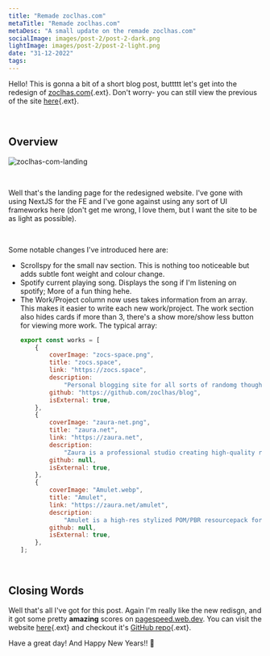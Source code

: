 ```yaml
---
title: "Remade zoclhas.com"
metaTitle: "Remade zoclhas.com"
metaDesc: "A small update on the remade zoclhas.com"
socialImage: images/post-2/post-2-dark.png
lightImage: images/post-2/post-2-light.png
date: "31-12-2022"
tags:
---
```


Hello! This is gonna a bit of a short blog post, buttttt let's get into the redesign of [zoclhas.com](https://zoclhas.com){.ext}. Don't worry- you can still view the previous of the site [here](https://v4.zoclhas.com){.ext}.

&nbsp;

## Overview

![zoclhas-com-landing](/images/post-2/overview.png)

&nbsp;

Well that's the landing page for the redesigned website. I've gone with using NextJS for the FE and I've gone against using any sort of UI frameworks here (don't get me wrong, I love them, but I want the site to be as light as possible).

&nbsp;

Some notable changes I've introduced here are:

-   Scrollspy for the small nav section. This is nothing too noticeable but adds subtle font weight and colour change.
-   Spotify current playing song. Displays the song if I'm listening on spotify; More of a fun thing hehe.
-   The Work/Project column now uses takes information from an array. This makes it easier to write each new work/project.
    The work section also hides cards if more than 3, there's a show more/show less button for viewing more work. The typical array:
    ```js
    export const works = [
        {
            coverImage: "zocs-space.png",
            title: "zocs.space",
            link: "https://zocs.space",
            description:
                "Personal blogging site for all sorts of randomg thoughts, code, etc. Made using NextJS, NextUI and with `markdown-it` for blogs.",
            github: "https://github.com/zoclhas/blog",
            isExternal: true,
        },
        {
            coverImage: "zaura-net.png",
            title: "zaura.net",
            link: "https://zaura.net",
            description:
                "Zaura is a professional studio creating high-quality resourepacks for Minecraft. It showcases pricing, downloads, updates, gallery. Made using NextJS & NextUI and Django serves as the backend.",
            github: null,
            isExternal: true,
        },
        {
            coverImage: "Amulet.webp",
            title: "Amulet",
            link: "https://zaura.net/amulet",
            description:
                "Amulet is a high-res stylized POM/PBR resourcepack for Minecraft. Generated procedurally using Substance Designer and compiled using PixelGraph.",
            github: null,
            isExternal: true,
        },
    ];
    ```

&nbsp;

## Closing Words

Well that's all I've got for this post. Again I'm really like the new redisgn, and it got some pretty **amazing** scores on [pagespeed.web.dev](https://pagespeed.web.dev). You can visit the website [here](https://zoclhas){.ext} and checkout it's [GitHub repo](https://github.com/zoclhas/zoclhas-v5){.ext}.

Have a great day! And Happy New Years!! 💜
